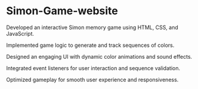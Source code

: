 # Simon-Game-website
Developed an interactive Simon memory game using HTML, CSS, and JavaScript.

Implemented game logic to generate and track sequences of colors.

Designed an engaging UI with dynamic color animations and sound effects.

Integrated event listeners for user interaction and sequence validation.

Optimized gameplay for smooth user experience and responsiveness.

